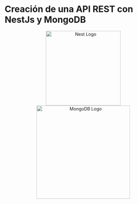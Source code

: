 # Creación de una API REST con NestJs y MongoDB

<p align="center">
  <a href="http://nestjs.com/" target="blank"><img src="https://nestjs.com/img/logo_text.svg" width="240" alt="Nest Logo" /></a>
  <a href="https://www.mongodb.com/es" target="blank"><img src="https://upload.wikimedia.org/wikipedia/commons/thumb/9/93/MongoDB_Logo.svg/512px-MongoDB_Logo.svg.png" width="300" alt="MongoDB Logo" /></a>
</p>


